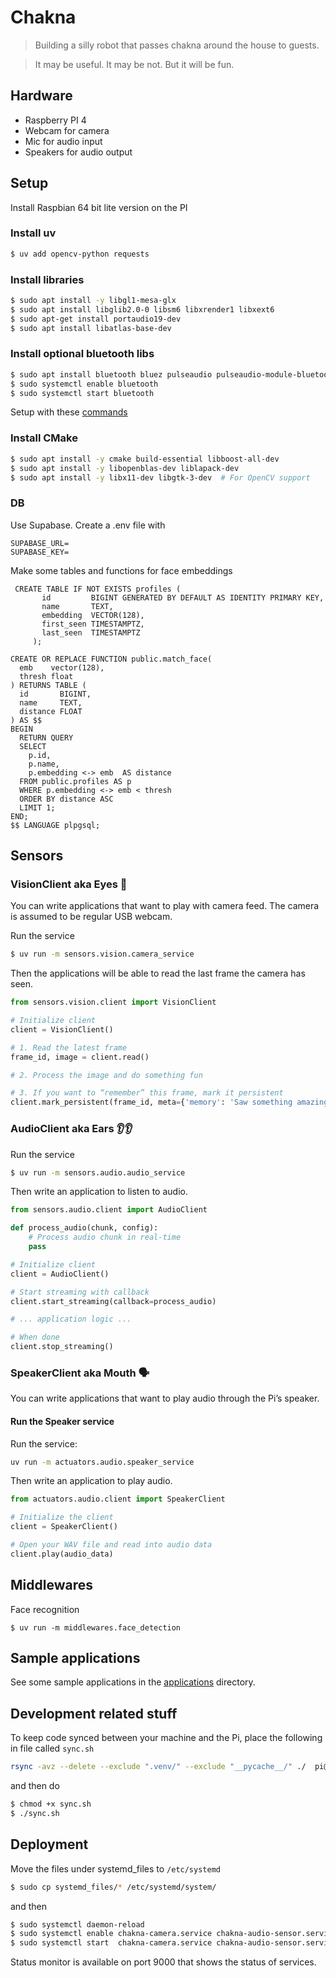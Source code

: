 
# Chakna

> Building a silly robot that passes chakna around the house to guests.

> It may be useful. It may be not. But it will be fun.

## Hardware
- Raspberry PI 4
- Webcam for camera
- Mic for audio input
- Speakers for audio output

## Setup
Install Raspbian 64 bit lite version on the PI

### Install uv
```bash
$ uv add opencv-python requests
```

### Install libraries
```bash
$ sudo apt install -y libgl1-mesa-glx
$ sudo apt install libglib2.0-0 libsm6 libxrender1 libxext6
$ sudo apt-get install portaudio19-dev
$ sudo apt install libatlas-base-dev
```

### Install optional bluetooth libs
```bash
$ sudo apt install bluetooth bluez pulseaudio pulseaudio-module-bluetooth
$ sudo systemctl enable bluetooth
$ sudo systemctl start bluetooth
```
Setup with these [commands](https://chatgpt.com/g/g-p-680af82a7bd8819190c61d2a9aeb0212-chakna/c/680cd12a-4b58-8004-bd95-946672da242e)

### Install CMake
```bash
$ sudo apt install -y cmake build-essential libboost-all-dev
$ sudo apt install -y libopenblas-dev liblapack-dev
$ sudo apt install -y libx11-dev libgtk-3-dev  # For OpenCV support
```

### DB
Use Supabase. Create a .env file with
```
SUPABASE_URL=
SUPABASE_KEY=
```

Make some tables and functions for face embeddings
```
 CREATE TABLE IF NOT EXISTS profiles (
       id         BIGINT GENERATED BY DEFAULT AS IDENTITY PRIMARY KEY,
       name       TEXT,
       embedding  VECTOR(128),
       first_seen TIMESTAMPTZ,
       last_seen  TIMESTAMPTZ
     );

CREATE OR REPLACE FUNCTION public.match_face(
  emb    vector(128),
  thresh float
) RETURNS TABLE (
  id       BIGINT,
  name     TEXT,
  distance FLOAT
) AS $$
BEGIN
  RETURN QUERY
  SELECT
    p.id,
    p.name,
    p.embedding <-> emb  AS distance
  FROM public.profiles AS p
  WHERE p.embedding <-> emb < thresh
  ORDER BY distance ASC
  LIMIT 1;
END;
$$ LANGUAGE plpgsql;
```

## Sensors


### VisionClient aka Eyes 👀

You can write applications that want to play with camera feed. The camera is assumed to be regular USB webcam.

Run the service
```bash
$ uv run -m sensors.vision.camera_service
```

Then the applications will be able to read the last frame the camera has seen. 

```python
from sensors.vision.client import VisionClient

# Initialize client
client = VisionClient()

# 1. Read the latest frame
frame_id, image = client.read()

# 2. Process the image and do something fun

# 3. If you want to “remember” this frame, mark it persistent
client.mark_persistent(frame_id, meta={'memory': 'Saw something amazing!'})
```

### AudioClient aka Ears 👂👂

Run the service
```bash
$ uv run -m sensors.audio.audio_service
```

Then write an application to listen to audio.
```python
from sensors.audio.client import AudioClient

def process_audio(chunk, config):
    # Process audio chunk in real-time
    pass

# Initialize client
client = AudioClient()

# Start streaming with callback
client.start_streaming(callback=process_audio)

# ... application logic ...

# When done
client.stop_streaming()
```

### SpeakerClient aka Mouth 🗣️

You can write applications that want to play audio through the Pi’s speaker.

#### Run the Speaker service

Run the service:

```bash
uv run -m actuators.audio.speaker_service
```
Then write an application to play audio.
```python
from actuators.audio.client import SpeakerClient

# Initialize the client
client = SpeakerClient()

# Open your WAV file and read into audio data
client.play(audio_data)

```

## Middlewares
Face recognition
```
$ uv run -m middlewares.face_detection
```

## Sample applications
See some sample applications in the [applications](./applications) directory.

## Development related stuff
To keep code synced between your machine and the Pi, place the following in file called `sync.sh`
```bash
rsync -avz --delete --exclude ".venv/" --exclude "__pycache__/" ./  pi@raspberrypi.local:/home/pi/chakna/
```

and then do
```bash
$ chmod +x sync.sh
$ ./sync.sh
```
## Deployment
Move the files under systemd_files to `/etc/systemd`
```bash
$ sudo cp systemd_files/* /etc/systemd/system/
```
and then
```bash
$ sudo systemctl daemon-reload
$ sudo systemctl enable chakna-camera.service chakna-audio-sensor.service chakna-audio-speaker.service chakna-status-monitor.service
$ sudo systemctl start  chakna-camera.service chakna-audio-sensor.service chakna-audio-speaker.service chakna-status-monitor.service
```

Status monitor is available on port 9000 that shows the status of services.

